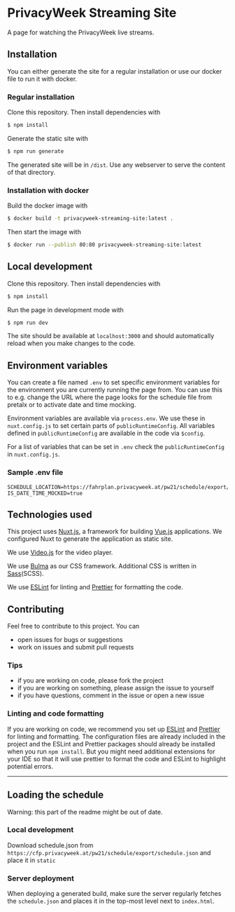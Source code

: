 # PrivacyWeek Streaming Site
A page for watching the PrivacyWeek live streams.

## Installation
You can either generate the site for a regular installation or use our docker file to run it with docker.
### Regular installation
Clone this repository. Then install dependencies with

```bash
$ npm install
```
Generate the static site with 

```bash
$ npm run generate
```
The generated site will be in `/dist`. Use any webserver to serve the content of that directory.

### Installation with docker

Build the docker image with

```bash
$ docker build -t privacyweek-streaming-site:latest .
```

Then start the image with

```bash
$ docker run --publish 80:80 privacyweek-streaming-site:latest
```

## Local development
Clone this repository. Then install dependencies with

```bash
$ npm install
```
Run the page in development mode with

```bash
$ npm run dev
```
The site should be available at `localhost:3000` and should automatically reload when you make changes to the code.

## Environment variables
You can create a file named `.env` to set specific environment variables for the environment you are currently running the page from. You can use this to e.g. change the URL where the page looks for the schedule file from pretalx or to activate date and time mocking.

Environment variables are available via `process.env`. We use these in `nuxt.config.js` to set certain parts of `publicRuntimeConfig`. All variables defined in `publicRuntimeConfig` are available in the code via `$config`.

For a list of variables that can be set in `.env` check the `publicRuntimeConfig` in `nuxt.config.js`.

### Sample .env file
```
SCHEDULE_LOCATION=https://fahrplan.privacyweek.at/pw21/schedule/export/schedule.json
IS_DATE_TIME_MOCKED=true
```

## Technologies used

This project uses [Nuxt.js](https://nuxtjs.org), a framework for building [Vue.js](https://vuejs.org/) applications. We configured Nuxt to generate the application as static site.

We use [Video.js](https://videojs.com/) for the video player.

We use [Bulma](https://bulma.io/) as our CSS framework. Additional CSS is written in [Sass](https://sass-lang.com/)(SCSS).

We use [ESLint](https://eslint.org/) for linting and [Prettier](https://prettier.io/) for formatting the code.


## Contributing
Feel free to contribute to this project. You can
- open issues for bugs or suggestions
- work on issues and submit pull requests

### Tips
- if you are working on code, please fork the project
- if you are working on something, please assign the issue to yourself
- if you have questions, comment in the issue or open a new issue

### Linting and code formatting
If you are working on code, we recommend you set up [ESLint](https://eslint.org/)  and [Prettier](https://prettier.io/) for linting and formatting. The configuration files are already included in the project and the ESLint and Prettier packages should already be installed when you run `npm install`. But you might need additional extensions for your IDE so that it will use prettier to format the code and ESLint to highlight potential errors.

---
## Loading the schedule
Warning: this part of the readme might be out of date.

### Local development
Download schedule.json from `https://cfp.privacyweek.at/pw21/schedule/export/schedule.json` and place it in `static`
### Server deployment
When deploying a generated build, make sure the server regularly fetches the `schedule.json` and places it in the top-most level next to `index.html`.
